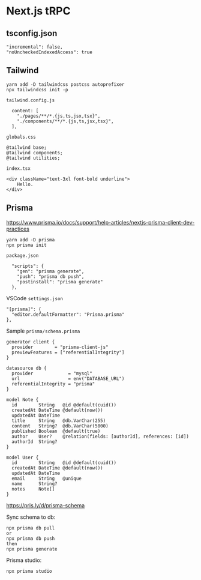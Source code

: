 # Next.js tRPC

## tsconfig.json

```
"incremental": false,
"noUncheckedIndexedAccess": true
```

## Tailwind

```
yarn add -D tailwindcss postcss autoprefixer
npx tailwindcss init -p
```

`tailwind.config.js`

```
  content: [
    "./pages/**/*.{js,ts,jsx,tsx}",
    "./components/**/*.{js,ts,jsx,tsx}",
  ],
```

`globals.css`

```
@tailwind base;
@tailwind components;
@tailwind utilities;
```

`index.tsx`

```
<div className="text-3xl font-bold underline">
    Hello.
</div>
```

## Prisma

https://www.prisma.io/docs/support/help-articles/nextjs-prisma-client-dev-practices

```
yarn add -D prisma
npx prisma init
```

`package.json`

```
  "scripts": {
    "gen": "prisma generate",
    "push": "prisma db push",
    "postinstall": "prisma generate"
  },
```

VSCode `settings.json`

```
"[prisma]": {
  "editor.defaultFormatter": "Prisma.prisma"
},
```

Sample `prisma/schema.prisma`

```
generator client {
  provider        = "prisma-client-js"
  previewFeatures = ["referentialIntegrity"]
}

datasource db {
  provider             = "mysql"
  url                  = env("DATABASE_URL")
  referentialIntegrity = "prisma"
}

model Note {
  id        String   @id @default(cuid())
  createdAt DateTime @default(now())
  updatedAt DateTime
  title     String   @db.VarChar(255)
  content   String?  @db.VarChar(5000)
  published Boolean  @default(true)
  author    User?    @relation(fields: [authorId], references: [id])
  authorId  String?
}

model User {
  id        String   @id @default(cuid())
  createdAt DateTime @default(now())
  updatedAt DateTime
  email     String   @unique
  name      String?
  notes     Note[]
}
```

https://pris.ly/d/prisma-schema

Sync schema to db:

```
npx prisma db pull
or
npx prisma db push
then
npx prisma generate
```

Prisma studio:

```
npx prisma studio
```
